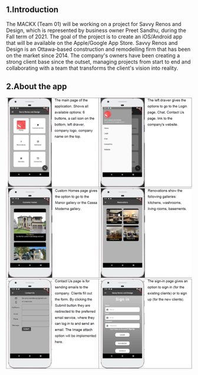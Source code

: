 ## 1.Introduction

The MACKX (Team 01) will be working on a project for Savvy Renos and Design, which is represented by business owner Preet Sandhu, during the Fall term of 2021. The goal of the project is to create an iOS/Android app that will be available on the Apple/Google App Store. Savvy Renos and Design is an Ottawa-based construction and remodelling firm that has been on the market since 2014. The company's owners have been creating a strong client base since the outset, managing projects from start to end and collaborating with a team that transforms the client's vision into reality.

## 2.About the app
<img src="./README_IMG/1.png">
<img src="./README_IMG/2.png">
<img src="./README_IMG/3.png">

